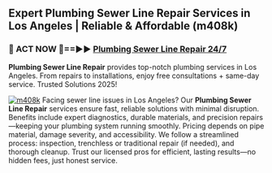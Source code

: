 ## Expert Plumbing Sewer Line Repair Services in Los Angeles | Reliable & Affordable (m408k)  

<h3>🚿 ACT NOW 🌟==►► <a href="https://tinyurl.com/2ne6vx2x" rel="nofollow">Plumbing Sewer Line Repair 24/7</a></h3>

**Plumbing Sewer Line Repair** provides top-notch plumbing services in Los Angeles. From repairs to installations, enjoy free consultations + same-day service. Trusted Solutions 2025!

[![m408k](https://i.imgur.com/4PFF4AK.jpeg)](https://tinyurl.com/2ne6vx2x)
Facing sewer line issues in Los Angeles? Our **Plumbing Sewer Line Repair** services ensure fast, reliable solutions with minimal disruption. Benefits include expert diagnostics, durable materials, and precision repairs—keeping your plumbing system running smoothly. Pricing depends on pipe material, damage severity, and accessibility. We follow a streamlined process: inspection, trenchless or traditional repair (if needed), and thorough cleanup. Trust our licensed pros for efficient, lasting results—no hidden fees, just honest service.